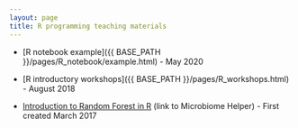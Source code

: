 ```yaml
---
layout: page
title: R programming teaching materials
---
```


* [R notebook example]({{ BASE_PATH }}/pages/R_notebook/example.html) - May 2020  

* [R introductory workshops]({{ BASE_PATH }}/pages/R_workshops.html) - August 2018  

* [Introduction to Random Forest in R](https://github.com/LangilleLab/microbiome_helper/wiki/Random-Forest-Tutorial) (link to Microbiome Helper) - First created March 2017  

